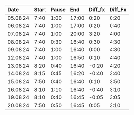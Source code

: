 | Date     | Start   | Pause   | End   | Diff_fx   | Diff_Fx   |
|:---------|:--------|:--------|:------|:----------|:----------|
| 05.08.24 | 7:40    | 1:00    | 17:00 | 0:20      | 0:20      |
| 06.08.24 | 7:40    | 1:00    | 17:00 | 0:20      | 0:40      |
| 07.08.24 | 7:40    | 1:00    | 20:00 | 3:20      | 4:00      |
| 08.08.24 | 7:40    | 0:30    | 16:40 | 0:30      | 4:30      |
| 09.08.24 | 7:40    | 1:00    | 16:40 | 0:00      | 4:30      |
| 12.08.24 | 7:40    | 1:00    | 16:50 | 0:10      | 4:40      |
| 13.08.24 | 8:20    | 0:40    | 16:40 | -0:20     | 4:20      |
| 14.08.24 | 8:15    | 0:45    | 16:20 | -0:40     | 3:40      |
| 15.08.24 | 7:50    | 0:40    | 16:40 | 0:10      | 3:50      |
| 16.08.24 | 8:10    | 1:10    | 16:40 | -0:40     | 3:10      |
| 19.08.24 | 8:10    | 0:40    | 16:45 | -0:05     | 3:05      |
| 20.08.24 | 7:50    | 0:50    | 16:45 | 0:05      | 3:10      |